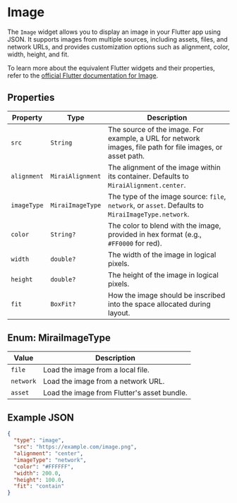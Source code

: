# Image

The `Image` widget allows you to display an image in your Flutter app using JSON. It supports images from multiple sources, including assets, files, and network URLs, and provides customization options such as alignment, color, width, height, and fit.

To learn more about the equivalent Flutter widgets and their properties, refer to the [official Flutter documentation for Image](https://api.flutter.dev/flutter/widgets/Image-class.html).

## Properties

| Property    | Type             | Description                                                                                               |
|-------------|------------------|-----------------------------------------------------------------------------------------------------------|
| `src`       | `String`         | The source of the image. For example, a URL for network images, file path for file images, or asset path. |
| `alignment` | `MiraiAlignment` | The alignment of the image within its container. Defaults to `MiraiAlignment.center`.                     |
| `imageType` | `MiraiImageType` | The type of the image source: `file`, `network`, or `asset`. Defaults to `MiraiImageType.network`.        |
| `color`     | `String?`        | The color to blend with the image, provided in hex format (e.g., `#FF0000` for red).                      |
| `width`     | `double?`        | The width of the image in logical pixels.                                                                 |
| `height`    | `double?`        | The height of the image in logical pixels.                                                                |
| `fit`       | `BoxFit?`        | How the image should be inscribed into the space allocated during layout.                                 |

## Enum: MiraiImageType

| Value     | Description                                 |
|-----------|---------------------------------------------|
| `file`    | Load the image from a local file.           |
| `network` | Load the image from a network URL.          |
| `asset`   | Load the image from Flutter's asset bundle. |

## Example JSON

```json
{
  "type": "image",
  "src": "https://example.com/image.png",
  "alignment": "center",
  "imageType": "network",
  "color": "#FFFFFF",
  "width": 200.0,
  "height": 100.0,
  "fit": "contain"
}
```
